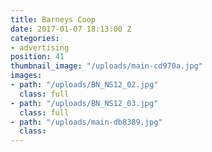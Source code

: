 ```yaml
---
title: Barneys Coop
date: 2017-01-07 18:13:00 Z
categories:
- advertising
position: 41
thumbnail_image: "/uploads/main-cd970a.jpg"
images:
- path: "/uploads/BN_NS12_02.jpg"
  class: full
- path: "/uploads/BN_NS12_03.jpg"
  class: full
- path: "/uploads/main-db8389.jpg"
  class: 
---
```


